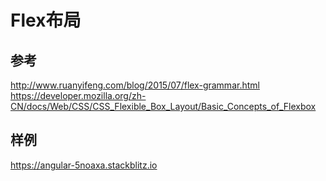 Flex布局
==

## 参考
http://www.ruanyifeng.com/blog/2015/07/flex-grammar.html
https://developer.mozilla.org/zh-CN/docs/Web/CSS/CSS_Flexible_Box_Layout/Basic_Concepts_of_Flexbox 

## 样例
https://angular-5noaxa.stackblitz.io
